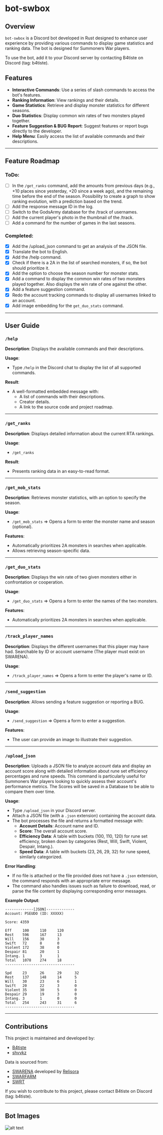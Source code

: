# bot-swbox

## Overview

`bot-swbox` is a Discord bot developed in Rust designed to enhance user experience by providing various commands to display game statistics and ranking data. The bot is designed for Summoners War players.

To use the bot, add it to your Discord server by contacting B4tiste on Discord (tag: b4tiste).

## Features

-   **Interactive Commands**: Use a series of slash commands to access the bot's features.
-   **Ranking Information**: View rankings and their details.
-   **Game Statistics**: Retrieve and display monster statistics for different seasons.
-   **Duo Statistics**: Display common win rates of two monsters played together.
-   **Feature Suggestion & BUG Report**: Suggest features or report bugs directly to the developer.
-   **Help Menu**: Easily access the list of available commands and their descriptions.

---

## Feature Roadmap

### ToDo:

-   [ ] In the `/get_ranks` command, add the amounts from previous days (e.g., +10 places since yesterday, +20 since a week ago), and the remaining time before the end of the season. Possibility to create a graph to show ranking evolution, with a prediction based on the trend.
-   [ ] Add the response message ID in the log.
-   [ ] Switch to the GodsArmy database for the /track of usernames.
-   [ ] Add the current player's photo in the thumbnail of the /track.
-   [ ] Add a command for the number of games in the last seasons.

### Completed:

-   [x] Add the /upload_json command to get an analysis of the JSON file.
-   [x] Translate the bot to English.
-   [x] Add the /help command.
-   [x] Check if there is a 2A in the list of searched monsters, if so, the bot should prioritize it.
-   [x] Add the option to choose the season number for monster stats.
-   [x] Add a command to display the common win rates of two monsters played together. Also displays the win rate of one against the other.
-   [x] Add a feature suggestion command.
-   [x] Redo the account tracking commands to display all usernames linked to an account.
-   [x] Add image embedding for the `get_duo_stats` command.

---

## User Guide

### `/help`

**Description**: Displays the available commands and their descriptions.

**Usage**:

-   Type `/help` in the Discord chat to display the list of all supported commands.

**Result**:

-   A well-formatted embedded message with:
    -   A list of commands with their descriptions.
    -   Creator details.
    -   A link to the source code and project roadmap.

---

### `/get_ranks`

**Description**: Displays detailed information about the current RTA rankings.

**Usage**:

-   `/get_ranks`

**Result**:

-   Presents ranking data in an easy-to-read format.

---

### `/get_mob_stats`

**Description**: Retrieves monster statistics, with an option to specify the season.

**Usage**:

-   `/get_mob_stats` => Opens a form to enter the monster name and season (optional).

**Features**:

-   Automatically prioritizes 2A monsters in searches when applicable.
-   Allows retrieving season-specific data.

---

### `/get_duo_stats`

**Description**: Displays the win rate of two given monsters either in confrontation or cooperation.

**Usage**:

-   `/get_duo_stats` => Opens a form to enter the names of the two monsters.

**Features**:

-   Automatically prioritizes 2A monsters in searches when applicable.

---

### `/track_player_names`

**Description**: Displays the different usernames that this player may have had. Searchable by ID or account username (The player must exist on SWARENA).

**Usage**:

-   `/track_player_names` => Opens a form to enter the player's name or ID.

---

### `/send_suggestion`

**Description**: Allows sending a feature suggestion or reporting a BUG.

**Usage**:

-   `/send_suggestion` => Opens a form to enter a suggestion.

**Features**:

-   The user can provide an image to illustrate their suggestion.

---

### `/upload_json`

**Description**:
Uploads a JSON file to analyze account data and display an account score along with detailed information about rune set efficiency percentages and rune speeds. This command is particularly useful for Summoners War players looking to quickly assess their account's performance metrics. The Scores will be saved in a Database to be able to compare them over time.

**Usage**:

-   Type `/upload_json` in your Discord server.
-   Attach a JSON file (with a `.json` extension) containing the account data.
-   The bot processes the file and returns a formatted message with:
    -   **Account Details**: Account name and ID.
    -   **Score**: The overall account score.
    -   **Efficiency Data**: A table with buckets (100, 110, 120) for rune set efficiency, broken down by categories (Rest, Will, Swift, Violent, Despair, Intang.).
    -   **Speed Data**: A table with buckets (23, 26, 29, 32) for rune speed, similarly categorized.

**Error Handling**:

-   If no file is attached or the file provided does not have a `.json` extension, the command responds with an appropriate error message.
-   The command also handles issues such as failure to download, read, or parse the file content by displaying corresponding error messages.

**Example Output**:

```autohotkey
-------------[JSON]-------------
Account: PSEUDO (ID: XXXXX)

Score: 4359

Eff     100     110     120
Rest    596     167     13
Will    156     38      3
Swift   72      8       0
Violent 172     38      0
Despair 81      20      1
Intang. 1       3       1
Total   1078    274     18
--------------------------------

Spd     23      26      29      32
Rest    137     148     14      5
Will    30      23      6       1
Swift   20      22      3       0
Violent 35      30      5       0
Despair 29      19      3       0
Intang. 3       1       0       0
Total   254     243     31      6
--------------------------------
```

---

## Contributions

This project is maintained and developed by:

-   [B4tiste](https://github.com/B4tiste)
-   [shvvkz](https://github.com/shvvkz)

Data is sourced from:

-   [SWARENA](https://swarena.gg/) developed by [Relisora](https://github.com/relisora)
-   [SWARFARM](https://swarfarm.com/)
-   [SWRT](https://m.swranking.com/)

If you wish to contribute to this project, please contact B4tiste on Discord (tag: b4tiste).

---

## Bot Images

![alt text](Images/image.png)

